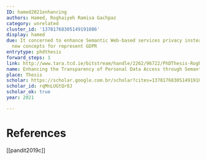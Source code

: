 ```yaml
---
ID: hamed2021enhancing
authors: Hamed, Roghaiyeh Ramisa Gachpaz
category: unrelated
cluster_id: '13781768305149191086'
display: hamed
due: It concerned to enhance Semantic Web-based services privacy instead of improve
  new concepts for represent GDPR
entrytype: phdthesis
forward_steps: 1
link: http://www.tara.tcd.ie/bitstream/handle/2262/96722/PhDThesis-RoghaiyeGachpazHamed-15338853-final%20version.pdf?sequence=1
name: Enhancing the Transparency of Personal Data Access through Semantic Web Technologies
place: Thesis
scholar: https://scholar.google.com.br/scholar?cites=13781768305149191086&as_sdt=2005&sciodt=0,5&hl=en
scholar_id: rqMnLUGtQr8J
scholar_ok: true
year: 2021

---
```


# References

[[pandit2019c]]
